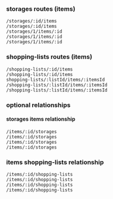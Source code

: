 ### storages routes (items)

```
/storages/:id/items
/storages/:id/items
/storages/1/items/:id
/storages/1/items/:id
/storages/1/items/:id
```

### shopping-lists routes (items)

```
/shopping-lists/:id/items
/shopping-lists/:id/items
shopping-lists/:listId/items/:itemsId
/shopping-lists/:listId/items/:itemsId
/shopping-lists/:listId/items/:itemsId
```

### optional relationships

#### storages items relationship

```
/items/:id/storages
/items/:id/storages
/items/:id/storages
/items/:id/storages
```

### items shopping-lists relationship

```
/items/:id/shopping-lists
/items/:id/shopping-lists
/items/:id/shopping-lists
/items/:id/shopping-lists
```